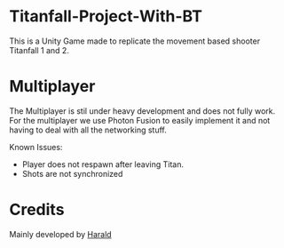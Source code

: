# Titanfall-Project-With-BT
This is a Unity Game made to replicate the movement based shooter Titanfall 1 and 2.

# Multiplayer
The Multiplayer is stil under heavy development and does not fully work.
For the multiplayer we use Photon Fusion to easily implement it and not having to deal with all the networking stuff.

Known Issues:
* Player does not respawn after leaving Titan.
* Shots are not synchronized

# Credits
Mainly developed by [Harald](https://www.youtube.com/@harald1)